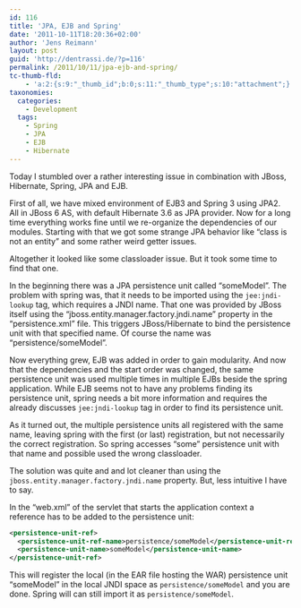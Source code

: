 ```yaml
---
id: 116
title: 'JPA, EJB and Spring'
date: '2011-10-11T18:20:36+02:00'
author: 'Jens Reimann'
layout: post
guid: 'http://dentrassi.de/?p=116'
permalink: /2011/10/11/jpa-ejb-and-spring/
tc-thumb-fld:
    - 'a:2:{s:9:"_thumb_id";b:0;s:11:"_thumb_type";s:10:"attachment";}'
taxonomies:
  categories:
    - Development
  tags:
    - Spring
    - JPA
    - EJB
    - Hibernate
---
```


Today I stumbled over a rather interesting issue in combination with JBoss, Hibernate, Spring, JPA and EJB.

First of all, we have mixed environment of EJB3 and Spring 3 using JPA2. All in JBoss 6 AS, with default Hibernate 3.6 as JPA provider. Now for a long time everything works fine until we re-organize the dependencies of our modules. Starting with that we got some strange JPA behavior like “class is not an entity” and some rather weird getter issues.

<!-- more -->

Altogether it looked like some classloader issue. But it took some time to find that one.

In the beginning there was a JPA persistence unit called “someModel”. The problem with spring was, that it needs to be imported using the `jee:jndi-lookup` tag, which requires a JNDI name. That one was provided by JBoss itself using the “jboss.entity.manager.factory.jndi.name” property in the “persistence.xml” file. This triggers JBoss/Hibernate to bind the persistence unit with that specified name. Of course the name was “persistence/someModel”.

Now everything grew, EJB was added in order to gain modularity. And now that the dependencies and the start order was changed, the same persistence unit was used multiple times in multiple EJBs beside the spring application. While EJB seems not to have any problems finding its persistence unit, spring needs a bit more information and requires the already discusses `jee:jndi-lookup` tag in order to find its persistence unit.

As it turned out, the multiple persistence units all registered with the same name, leaving spring with the first (or last) registration, but not necessarily the correct registration. So spring accesses “some” persistence unit with that name and possible used the wrong classloader.

The solution was quite and and lot cleaner than using the `jboss.entity.manager.factory.jndi.name` property. But, less intuitive I have to say.

In the “web.xml” of the servlet that starts the application context a reference has to be added to the persistence unit:

```xml
<persistence-unit-ref>
  <persistence-unit-ref-name>persistence/someModel</persistence-unit-ref-name>
  <persistence-unit-name>someModel</persistence-unit-name>
</persistence-unit-ref>
```

This will register the local (in the EAR file hosting the WAR) persistence unit “someModel” in the local JNDI space as `persistence/someModel` and you are done. Spring will can still import it as `persistence/someModel`.
